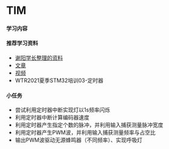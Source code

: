 # TIM

#### 学习内容

#### 推荐学习资料
- [谢阳学长整理的资料](https://github.com/MirTITH/WTR-EC-Training/blob/main/05-timer%26bldc/%EF%BC%88%E9%A2%84%E4%B9%A0%EF%BC%8905-timer%26bldcm.md)
- [文章](https://www.iotword.com/7855.html)
- [视频](https://www.bilibili.com/video/BV1Sy4y1y7B1/?p=6&spm_id_from=pageDriver&vd_source=baa784078e67e28c38d26cf6881f8357)
- WTR2021夏季STM32培训03-定时器

#### 小任务
- 尝试利用定时器中断实现灯以1s频率闪烁
- 利用定时器中断计算编码器速度
- 利用定时器产生指定个数的脉冲，并利用输入捕获测量脉冲宽度
- 利用定时器产生PWM波，并利用输入捕获测量频率与占空比
- 输出PWM波驱动无源蜂鸣器（不同频率）、实现呼吸灯